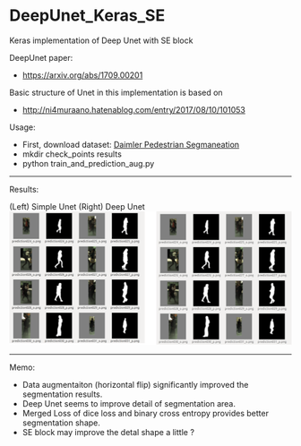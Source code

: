 # DeepUnet_Keras_SE
Keras implementation of Deep Unet with SE block

DeepUnet paper:
- https://arxiv.org/abs/1709.00201


Basic structure of Unet in this implementation is based on
- http://ni4muraano.hatenablog.com/entry/2017/08/10/101053

Usage:
- First, download dataset:
 [Daimler Pedestrian Segmaneation](http://www.gavrila.net/Datasets/Daimler_Pedestrian_Benchmark_D/Daimler_Pedestrian_Segmentatio/daimler_pedestrian_segmentatio.html)
- mkdir check_points results
- python train_and_prediction_aug.py


***
Results:

(Left) Simple Unet  (Right)  Deep Unet
![Results](https://github.com/TKouyama/DeepUnet_Keras/blob/master/images/Unet_deep_rev01.png)

***

Memo:

- Data augmentaiton (horizontal flip) significantly improved the segmentation results.
- Deep Unet seems to improve detail of segmentation area.
- Merged Loss of dice loss and binary cross entropy provides better segmentation shape.
- SE block may improve the detal shape a little ?

